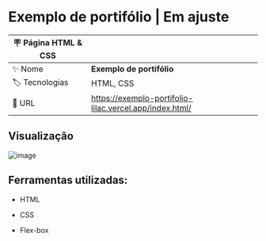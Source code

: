 # Exemplo de portifólio | Em ajuste


| :placard: Página HTML & CSS |     |
| -------------  | --- |
| :sparkles: Nome        | **Exemplo de portifólio**
| :label: Tecnologias | HTML, CSS
| :rocket: URL         | https://exemplo-portifolio-lilac.vercel.app/index.html/

## Visualização

![image](https://imgur.com/xGmqKNA.png)

## Ferramentas utilizadas:

* HTML

* CSS

* Flex-box
